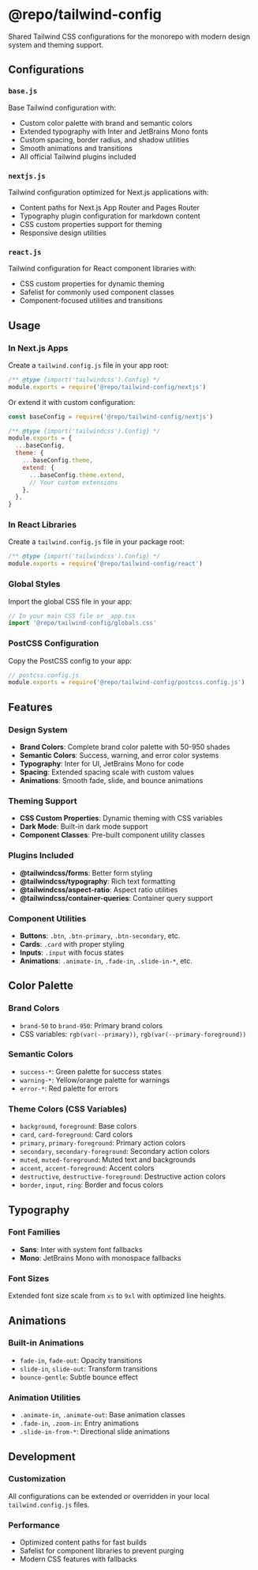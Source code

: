 # @repo/tailwind-config

Shared Tailwind CSS configurations for the monorepo with modern design system and theming support.

## Configurations

### `base.js`
Base Tailwind configuration with:
- Custom color palette with brand and semantic colors
- Extended typography with Inter and JetBrains Mono fonts
- Custom spacing, border radius, and shadow utilities
- Smooth animations and transitions
- All official Tailwind plugins included

### `nextjs.js`
Tailwind configuration optimized for Next.js applications with:
- Content paths for Next.js App Router and Pages Router
- Typography plugin configuration for markdown content
- CSS custom properties support for theming
- Responsive design utilities

### `react.js`
Tailwind configuration for React component libraries with:
- CSS custom properties for dynamic theming
- Safelist for commonly used component classes
- Component-focused utilities and transitions

## Usage

### In Next.js Apps

Create a `tailwind.config.js` file in your app root:

```js
/** @type {import('tailwindcss').Config} */
module.exports = require('@repo/tailwind-config/nextjs')
```

Or extend it with custom configuration:

```js
const baseConfig = require('@repo/tailwind-config/nextjs')

/** @type {import('tailwindcss').Config} */
module.exports = {
  ...baseConfig,
  theme: {
    ...baseConfig.theme,
    extend: {
      ...baseConfig.theme.extend,
      // Your custom extensions
    },
  },
}
```

### In React Libraries

Create a `tailwind.config.js` file in your package root:

```js
/** @type {import('tailwindcss').Config} */
module.exports = require('@repo/tailwind-config/react')
```

### Global Styles

Import the global CSS file in your app:

```js
// In your main CSS file or _app.tsx
import '@repo/tailwind-config/globals.css'
```

### PostCSS Configuration

Copy the PostCSS config to your app:

```js
// postcss.config.js
module.exports = require('@repo/tailwind-config/postcss.config.js')
```

## Features

### Design System
- **Brand Colors**: Complete brand color palette with 50-950 shades
- **Semantic Colors**: Success, warning, and error color systems
- **Typography**: Inter for UI, JetBrains Mono for code
- **Spacing**: Extended spacing scale with custom values
- **Animations**: Smooth fade, slide, and bounce animations

### Theming Support
- **CSS Custom Properties**: Dynamic theming with CSS variables
- **Dark Mode**: Built-in dark mode support
- **Component Classes**: Pre-built component utility classes

### Plugins Included
- **@tailwindcss/forms**: Better form styling
- **@tailwindcss/typography**: Rich text formatting
- **@tailwindcss/aspect-ratio**: Aspect ratio utilities
- **@tailwindcss/container-queries**: Container query support

### Component Utilities
- **Buttons**: `.btn`, `.btn-primary`, `.btn-secondary`, etc.
- **Cards**: `.card` with proper styling
- **Inputs**: `.input` with focus states
- **Animations**: `.animate-in`, `.fade-in`, `.slide-in-*`, etc.

## Color Palette

### Brand Colors
- `brand-50` to `brand-950`: Primary brand colors
- CSS variables: `rgb(var(--primary))`, `rgb(var(--primary-foreground))`

### Semantic Colors
- `success-*`: Green palette for success states
- `warning-*`: Yellow/orange palette for warnings
- `error-*`: Red palette for errors

### Theme Colors (CSS Variables)
- `background`, `foreground`: Base colors
- `card`, `card-foreground`: Card colors
- `primary`, `primary-foreground`: Primary action colors
- `secondary`, `secondary-foreground`: Secondary action colors
- `muted`, `muted-foreground`: Muted text and backgrounds
- `accent`, `accent-foreground`: Accent colors
- `destructive`, `destructive-foreground`: Destructive action colors
- `border`, `input`, `ring`: Border and focus colors

## Typography

### Font Families
- **Sans**: Inter with system font fallbacks
- **Mono**: JetBrains Mono with monospace fallbacks

### Font Sizes
Extended font size scale from `xs` to `9xl` with optimized line heights.

## Animations

### Built-in Animations
- `fade-in`, `fade-out`: Opacity transitions
- `slide-in`, `slide-out`: Transform transitions
- `bounce-gentle`: Subtle bounce effect

### Animation Utilities
- `.animate-in`, `.animate-out`: Base animation classes
- `.fade-in`, `.zoom-in`: Entry animations
- `.slide-in-from-*`: Directional slide animations

## Development

### Customization
All configurations can be extended or overridden in your local `tailwind.config.js` files.

### Performance
- Optimized content paths for fast builds
- Safelist for component libraries to prevent purging
- Modern CSS features with fallbacks